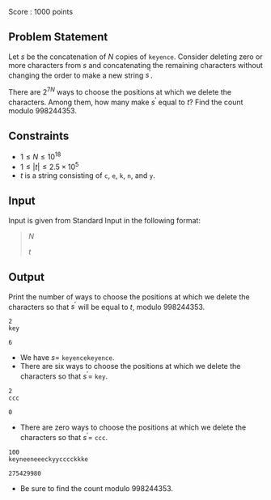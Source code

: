 Score : $1000$ points

## Problem Statement

Let $s$ be the concatenation of $N$ copies of `keyence`.
Consider deleting zero or more characters from $s$ and concatenating the remaining characters without changing the order to make a new string $s^{\prime}$.

There are $2^{7N}$ ways to choose the positions at which we delete the characters. Among them, how many make $s^{\prime}$ equal to $t$? Find the count modulo $998244353$.

## Constraints

- $1 \leq N \leq 10^{18}$
- $1 \leq |t| \leq 2.5 \times 10^5$
- $t$ is a string consisting of `c`, `e`, `k`, `n`, and `y`.

## Input

Input is given from Standard Input in the following format:

> $N$
> 
> $t$

## Output

Print the number of ways to choose the positions at which we delete the characters so that $s^{\prime}$ will be equal to $t$, modulo $998244353$.

```input1
2
key
```

```output1
6
```

- We have $s=$ `keyencekeyence`.
- There are six ways to choose the positions at which we delete the characters so that $s^{\prime}=$ `key`.

```input2
2
ccc
```

```output2
0
```

- There are zero ways to choose the positions at which we delete the characters so that $s^{\prime}=$ `ccc`.

```input3
100
keyneeneeeckyycccckkke
```

```output3
275429980
```

- Be sure to find the count modulo $998244353$.